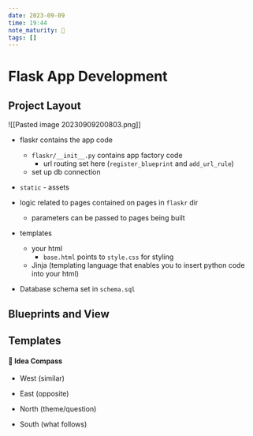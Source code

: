 ```yaml
---
date: 2023-09-09
time: 19:44
note_maturity: 🌱
tags: []
---
```


# Flask App Development

## Project Layout

![[Pasted image 20230909200803.png]]

- flaskr contains the app code
	- `flaskr/__init__.py` contains app factory code
		- url routing set here (`register_blueprint` and `add_url_rule`)
	- set up db connection
- `static` - assets
- logic related to pages contained on pages in `flaskr` dir 
	- parameters can be passed to pages being built
- templates
	- your html 
		- `base.html` points to `style.css` for styling
	- Jinja (templating language that enables you to insert python code into your html)

- Database schema set in `schema.sql`


## Blueprints and View



## Templates











#### 🧭  Idea Compass
- West  (similar) 

- East (opposite)

- North (theme/question)

- South (what follows)
